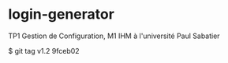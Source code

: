 # login-generator
TP1 Gestion de Configuration, M1 IHM à l'université Paul Sabatier

$ git tag v1.2 9fceb02


